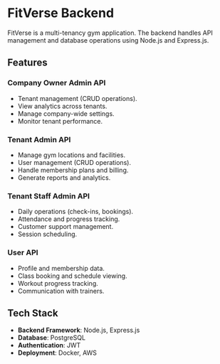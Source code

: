 # FitVerse Backend

FitVerse is a multi-tenancy gym application. The backend handles API management and database operations using Node.js and Express.js.

## Features

### Company Owner Admin API
- Tenant management (CRUD operations).
- View analytics across tenants.
- Manage company-wide settings.
- Monitor tenant performance.

### Tenant Admin API
- Manage gym locations and facilities.
- User management (CRUD operations).
- Handle membership plans and billing.
- Generate reports and analytics.

### Tenant Staff Admin API
- Daily operations (check-ins, bookings).
- Attendance and progress tracking.
- Customer support management.
- Session scheduling.

### User API
- Profile and membership data.
- Class booking and schedule viewing.
- Workout progress tracking.
- Communication with trainers.

## Tech Stack
- **Backend Framework**: Node.js, Express.js
- **Database**: PostgreSQL
- **Authentication**: JWT
- **Deployment**: Docker, AWS

